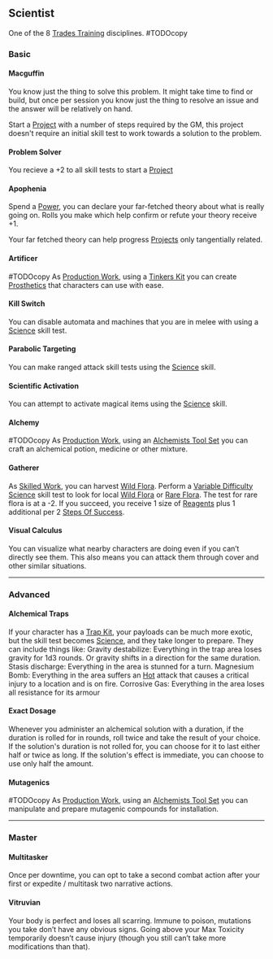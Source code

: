 ## Scientist
One of the 8 [Trades Training](Trades-Training) disciplines.
#TODOcopy 

### Basic
#### Macguffin
You know just the thing to solve this problem. It might take time to find or build, but once per session you know just the thing to resolve an issue and the answer will be relatively on hand.

Start a [Project](Skills#Project) with a number of steps required by the GM, this project doesn't require an initial skill test to work towards a solution to the problem.

#### Problem Solver
You recieve a +2 to all skill tests to start a [Project](Skills#Project)

#### Apophenia
Spend a [Power](Stats#Power), you can declare your far-fetched theory about what is really going on. Rolls you make which help confirm or refute your theory receive +1.

Your far fetched theory can help progress [Projects](Skills#Project) only tangentially related.

#### Artificer
#TODOcopy 
As [Production Work](Activities#Production%20Work), using a [Tinkers Kit](Example-Gear#Tinkers%20Kit) you can create [Prosthetics](Character-Development#Prosthetics) that characters can use with ease.

#### Kill Switch
You can disable automata and machines that you are in melee with using a [Science](Science) skill test.

#### Parabolic Targeting
You can make ranged attack skill tests using the [Science](Science) skill.

#### Scientific Activation
You can attempt to activate magical items using the [Science](Science) skill.

#### Alchemy
#TODOcopy 
As [Production Work](Activities#Production%20Work), using an [Alchemists Tool Set](Example-Gear#Alchemists%20Tool%20Set) you can craft an alchemical potion, medicine or other mixture.

#### Gatherer
As [Skilled Work](Activities#Skilled%20Work), you can harvest [Wild Flora](Reagent-Uses#Wild%20Flora). Perform a [Variable Difficulty](Skills#Variable%20Difficulty) [Science](Science) skill test to look for local [Wild Flora](Reagent-Uses#Wild%20Flora) or [Rare Flora](Reagent-Uses#Rare%20Flora). The test for rare flora is at a -2. If you succeed, you receive 1 size of [Reagents](Resources#Reagents) plus 1 additional per 2 [Steps Of Success](Skills#Step%20Of%20Success).

#### Visual Calculus
You can visualize what nearby characters are doing even if you can’t directly see them. This also means you can attack them through cover and other similar situations.

---
### Advanced

#### Alchemical Traps
If your character has a [Trap Kit](Example-Gear#Trap%20Kit), your payloads can be much more exotic, but the skill test becomes [Science](Science), and they take longer to prepare. They can include things like:
Gravity destabilize: Everything in the trap area loses gravity for 1d3 rounds. Or gravity shifts in a direction for the same duration.
Stasis discharge: Everything in the area is stunned for a turn.
Magnesium Bomb: Everything in the area suffers an [Hot](Combat#Hot) attack that causes a critical injury to a location and is on fire.
Corrosive Gas: Everything in the area loses all resistance for its armour

#### Exact Dosage
Whenever you administer an alchemical solution with a duration, if the duration is rolled for in rounds, roll twice and take the result of your choice. If the solution's duration is not rolled for, you can choose for it to last either half or twice as long. If the solution's effect is immediate, you can choose to use only half the amount.

#### Mutagenics
#TODOcopy
As [Production Work](Activities#Production%20Work), using an [Alchemists Tool Set](Example-Gear#Alchemists%20Tool%20Set) you can manipulate and prepare mutagenic compounds for installation.

---
### Master

#### Multitasker
Once per downtime, you can opt to take a second combat action after your first or expedite / multitask two narrative actions.

#### Vitruvian
Your body is perfect and loses all scarring. Immune to poison, mutations you take don’t have any obvious signs. Going above your Max Toxicity temporarily doesn’t cause injury (though you still can’t take more modifications than that).


